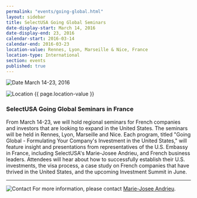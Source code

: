 ```yaml
---
permalink: "events/going-global.html"
layout: sidebar
title: SelectUSA Going Global Seminars
date-display-start: March 14, 2016
date-display-end: 23, 2016
calendar-start: 2016-03-14
calendar-end: 2016-03-23
location-value: Rennes, Lyon, Marseille & Nice, France
location-type: International
section: events
published: true
---
```



![Date](https://google.github.io/material-design-icons/action/svg/design/ic_event_24px.svg "Date") March 14-23, 2016

![Location](http://google.github.io/material-design-icons/social/svg/design/ic_location_city_24px.svg "Location") {{ page.location-value }}

### SelectUSA Going Global Seminars in France

From March 14-23, we will hold regional seminars for French companies and investors that are looking to expand in the United States. The seminars will be held in Rennes, Lyon, Marseille and Nice. Each program, titled "Going Global - Formulating Your Company's Investment in the United States," will feature insight and presentations from representatives of the U.S. Embassy in France, including SelectUSA's Marie-Josee Andrieu, and French business leaders. Attendees will hear about how to successfully establish their U.S. investments, the visa process, a case study on French companies that have thrived in the United States, and the upcoming Investment Summit in June.

---

![Contact](https://google.github.io/material-design-icons/action/svg/design/ic_question_answer_24px.svg "Contact") For more information, please contact [Marie-Josee Andrieu](mailto:Marie-Josee.Andrieu@trade.gov?Subject=SelectUSA%20Going%20Global%20Seminars%20Info%20Request).
